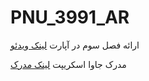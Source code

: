 # PNU_3991_AR
ارائه فصل سوم در آپارت  [لینک ویدئو](https://www.aparat.com/v/4BSGl)

مدرک جاوا اسکریپت  [لینک مدرک](https://www.aparat.com/v/4BSGl)
